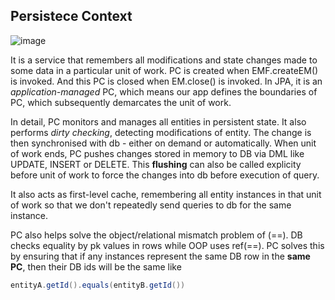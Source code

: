 ## Persistece Context
![image](https://github.com/brian6484/CSKnowledge/assets/56388433/a977c3f8-948e-4f3f-a373-f1ccd183acd3)

It is a service that remembers all modifications and state changes made to some data in a particular unit of work.
PC is created when EMF.createEM() is invoked. And this PC is closed when EM.close() is invoked. 
In JPA, it is an *application-managed* PC, which means our app defines the boundaries of PC, which subsequently demarcates the unit of work.

In detail, PC monitors and manages all entities in persistent state. It also performs *dirty checking*, detecting modifications of entity.
The change is then synchronised with db - either on demand or automatically. When unit of work ends, PC pushes changes stored in memory to DB via
DML like UPDATE, INSERT or DELETE. This **flushing** can also be called explicity before unit of work to force the changes into db before execution of query.

It also acts as first-level cache, remembering all entity instances in that unit of work so that we don't repeatedly send queries to db for the same instance.

PC also helps solve the object/relational mismatch problem of (==). DB checks equality by pk values in rows while OOP uses ref(==). PC 
solves this by ensuring that if any instances represent the same DB row in the **same PC**, then their DB ids will be the same like

```java
entityA.getId().equals(entityB.getId())
```
